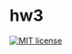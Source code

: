 # hw3

[![MIT license](https://img.shields.io/badge/license-MIT-blue.svg)](https://github.com/vadimsemenov/fuphow/blob/master/hw3/LICENSE)

